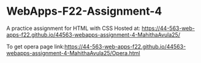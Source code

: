 # WebApps-F22-Assignment-4
A practice assignment for HTML with CSS
Hosted at: https://44-563-web-apps-f22.github.io/44563-webapps-assignment-4-MahithaAvula25/

To get opera page link:https://44-563-web-apps-f22.github.io/44563-webapps-assignment-4-MahithaAvula25/Opera.html